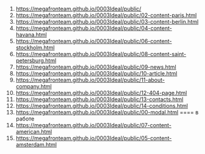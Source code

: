 1. <https://megafronteam.github.io/0003Ideal/public/>
2. <https://megafronteam.github.io/0003Ideal/public/02-content-paris.html>
3. <https://megafronteam.github.io/0003Ideal/public/03-content-berlin.html>
4. <https://megafronteam.github.io/0003Ideal/public/04-content-havana.html>
5.  <https://megafronteam.github.io/0003Ideal/public/06-content-stockholm.html>
6. <https://megafronteam.github.io/0003Ideal/public/08-content-saint-petersburg.html>
7. <https://megafronteam.github.io/0003Ideal/public/09-news.html>
8.  <https://megafronteam.github.io/0003Ideal/public/10-article.html>
9.  <https://megafronteam.github.io/0003Ideal/public/11-about-company.html>
10. <https://megafronteam.github.io/0003Ideal/public/12-404-page.html>
11. <https://megafronteam.github.io/0003Ideal/public/13-сontacts.html>
12. <https://megafronteam.github.io/0003Ideal/public/14-conditions.html>
13. <https://megafronteam.github.io/0003Ideal/public/00-modal.html>
==== 
в  работе
2.  <https://megafronteam.github.io/0003Ideal/public/07-content-american.html>
3.  <https://megafronteam.github.io/0003Ideal/public/05-content-amsterdam.html>